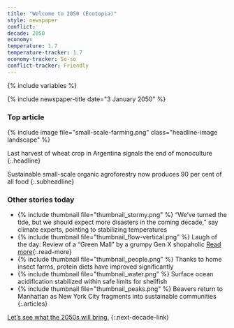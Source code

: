 ```yaml
---
title: "Welcome to 2050 (Ecotopia)"
style: newspaper
conflict: 
decade: 2050
economy: 
temperature: 1.7
temperature-tracker: 1.7
economy-tracker: So-so
conflict-tracker: Friendly
---
```


{% include variables %}

{% include newspaper-title date="3 January 2050" %}

### Top article

{% include image file="small-scale-farming.png" class="headline-image landscape" %}

Last harvest of wheat crop in Argentina signals the end of monoculture
{:.headline}

Sustainable small-scale organic agroforestry now produces 90&nbsp;per&nbsp;cent of all food
{:.subheadline}

### Other stories today

- {% include thumbnail file="thumbnail_stormy.png" %} “We’ve turned the tide, but we should expect more disasters in the coming decade,” say climate experts, pointing to stabilizing temperatures
- {% include thumbnail file="thumbnail_flow-vertical.png" %} Laugh of the day: Review of a “Green Mall” by a grumpy Gen X shopaholic [Read more](story_green-mall-review.html){:.read-more}
- {% include thumbnail file="thumbnail_people.png" %} Thanks to home insect farms, protein diets have improved significantly
- {% include thumbnail file="thumbnail_water.png" %} Surface ocean acidification stabilized within safe limits for shellfish
- {% include thumbnail file="thumbnail_peaks.png" %} Beavers return to Manhattan as New York City fragments into sustainable communities
{:.articles}

[Let’s see what the 2050s will bring.](chapter_who-looks-after-the-wild.html)
{:.next-decade-link}
